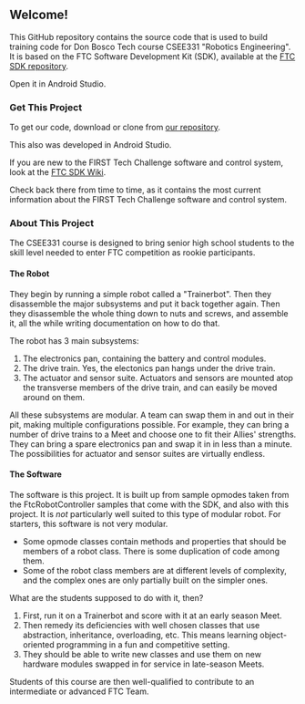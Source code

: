 ## Welcome!

This GitHub repository contains the source code that is used to build 
training code for Don Bosco Tech course CSEE331 "Robotics Engineering". 
It is based on the FTC Software Development Kit (SDK), available at the
[FTC SDK repository](https://github.com/ftctechnh/ftc_app/releases).
        
Open it in Android Studio.

### Get This Project
To get our code, download or clone from 
[our repository](https://github.com/jrasor/csee331).

This also was developed in Android Studio.

If you are new to the FIRST Tech Challenge software and control system, 
look at the [FTC SDK Wiki](https://github.com/ftctechnh/ftc_app/wiki).

Check back there from time to time, as it contains the most current 
information about the FIRST Tech Challenge software and control system.
### About This Project
The CSEE331 course is designed to bring senior high school students to the
skill level needed to enter FTC competition as rookie participants. 
#### The Robot
They begin by running a simple robot called a "Trainerbot". Then they disassemble
the major subsystems and put it back together again. Then they disassemble
the whole thing down to nuts and screws, and assemble it, all the while 
writing documentation on how to do that.

The robot has 3 main subsystems:
1. The electronics pan, containing the battery and control modules.
2. The drive train. Yes, the electonics pan hangs under the drive train.
3. The actuator and sensor suite. Actuators and sensors are mounted atop the
transverse members of the drive train, and can easily be moved around on
them.

All these subsystems are modular. A team can swap them in and out in their
pit, making multiple configurations possible. For example, they can bring 
a number of drive trains to a Meet and choose one to fit their Allies' 
strengths. They can bring a spare electronics pan and swap it in in less than
a minute. The possibilities for actuator and sensor suites are virtually
endless.
#### The Software
The software is this project. It is built up from sample opmodes taken from
the FtcRobotController samples that come with the SDK, and also with this
project. It is _not_ particularly well suited to this type of modular robot.
For starters, this software is not very modular.
* Some opmode classes contain methods and properties that should be members
 of a robot class. There is some duplication of code among them.
* Some of the robot class members are at different levels of complexity,
and the complex ones are only partially built on the simpler ones.

What are the students supposed to do with it, then?
1. First, run it on a Trainerbot and score with it at an early season Meet.
2. Then remedy its deficiencies with well chosen classes that use abstraction,
inheritance, overloading, etc. This means learning object-oriented programming
in a fun and competitive setting.
3. They should be able to write new classes and use them on new hardware 
modules swapped in for service in late-season Meets.

Students of this course are then well-qualified to contribute to an intermediate
or advanced FTC Team.
